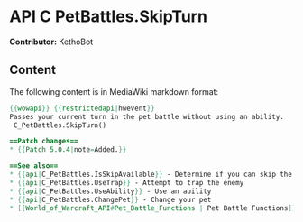 # API C PetBattles.SkipTurn

**Contributor:** KethoBot

## Content

The following content is in MediaWiki markdown format:

```mediawiki
{{wowapi}} {{restrictedapi|hwevent}}
Passes your current turn in the pet battle without using an ability.
 C_PetBattles.SkipTurn()

==Patch changes==
* {{Patch 5.0.4|note=Added.}}

==See also==
* {{api|C_PetBattles.IsSkipAvailable}} - Determine if you can skip the turn
* {{api|C_PetBattles.UseTrap}} - Attempt to trap the enemy
* {{api|C_PetBattles.UseAbility}} - Use an ability
* {{api|C_PetBattles.ChangePet}} - Change your pet
* [[World_of_Warcraft_API#Pet_Battle_Functions | Pet Battle Functions]]
```